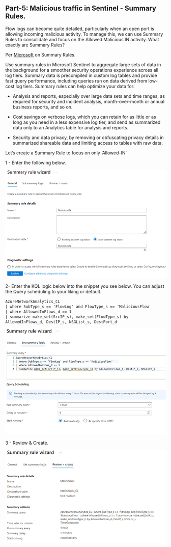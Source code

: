 ## Part-5: Malicious traffic in Sentinel - Summary Rules. ## 

Flow logs can become quite detailed, particularly when an open port is allowing incoming malicious activity. To manage this, we can use Summary Rules to consolidate and focus on the Allowed Malicious IN activity. What exactly are Summary Rules?

Per [Microsoft](https://learn.microsoft.com/en-us/azure/sentinel/summary-rules) on Summary Rules.

Use summary rules in Microsoft Sentinel to aggregate large sets of data in the background for a smoother security operations experience across all log tiers. Summary data is precompiled in custom log tables and provide fast query performance, including queries run on data derived from low-cost log tiers. Summary rules can help optimize your data for:

- Analysis and reports, especially over large data sets and time ranges, as required for security and incident analysis, month-over-month or annual business reports, and so on.

- Cost savings on verbose logs, which you can retain for as little or as long as you need in a less expensive log tier, and send as summarized data only to an Analytics table for analysis and reports.

- Security and data privacy, by removing or obfuscating privacy details in summarized shareable data and limiting access to tables with raw data.

Let’s create a Summary Rule to focus on only ‘Allowed-IN’

1 - Enter the following below.

![](https://github.com/Cyberlorians/uploadedimages/blob/main/sr1.png)

2- Enter the KQL logic below into the snippet you see below. You can adjust the Query scheduling to your liking or default.

```
AzureNetworkAnalytics_CL
| where SubType_s == 'FlowLog' and FlowType_s == 'MaliciousFlow'    
| where AllowedInFlows_d == 1
| summarize make_set(SrcIP_s), make_set(FlowType_s) by AllowedInFlows_d, DestIP_s, NSGList_s, DestPort_d
```

![](https://github.com/Cyberlorians/uploadedimages/blob/main/sr2.png)

3 - Review & Create.

![](https://github.com/Cyberlorians/uploadedimages/blob/main/sr3.png)